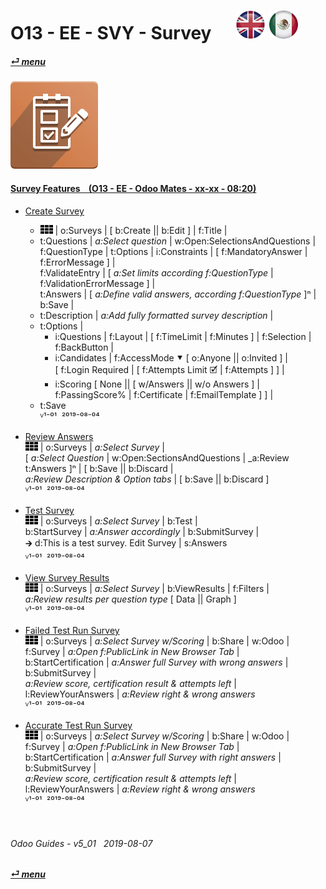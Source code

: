 # O13 - EE - SVY - Survey &nbsp;&nbsp;&nbsp;&nbsp; [![en-uk](/doc/img/en-uk_flag_button_small.png)](/en-uk/o13/ee/svy/en-uk-o13-ee-svy-survey-guides.md) [ ![es-mx](/doc/img/es-mx_flag_button_small.png)](/es-mx/o13/ee/svy/es-mx-o13-ee-svy-survey-guides.md)
#### [_&#x23CE; menu_](/en-uk/o13/ee/en-uk-o13-ee-guides-menu.md)  
### ![svy](/doc/img/survey.png)
[ⱽ¹²³⁴⁵⁶⁷⁸⁹⁰⁻]: # (ⱽ¹²³⁴⁵⁶⁷⁸⁹⁰⁻)

#### [Survey Features &nbsp;&nbsp; (O13 - EE - Odoo Mates - xx-xx - 08:20)](https://youtube.com/embed/hFTR26TL0gA?autoplay=1&start=0&end=0&rel=0&nocount)<br>

- [Create Survey](https://youtube.com/embed/hFTR26TL0gA?autoplay=1&start=0&end=74&rel=0)  
  - ![apps](/doc/img/apps.png) | o:Surveys | \[ b:Create || b:Edit \] | f:Title |  
  - t:Questions | _a:Select question_ | w:Open:SelectionsAndQuestions |  
    f:QuestionType | t:Options | i:Constraints | \[ f:MandatoryAnswer | f:ErrorMessage \] |  
    f:ValidateEntry | \[ _a:Set limits according f:QuestionType_ | f:ValidationErrorMessage \] |  
    t:Answers | \[ _a:Define valid answers, according f:QuestionType_ ]&#x207F; |  
    b:Save |  
  - t:Description | _a:Add fully formatted survey description_ |  
  - t:Options |  
    - i:Questions | f:Layout | \[ f:TimeLimit | f:Minutes ] | f:Selection | f:BackButton |  
    - i:Candidates | f:AccessMode &#x2BC6; \[ o:Anyone || o:Invited \] |  
      \[ f:Login Required | \[ f:Attempts Limit &#x1F5F9; | f:Attempts \] \] |  
    - i:Scoring \[ None || \[ w/Answers || w/o Answers \] | f:PassingScore% | f:Certificate | f:EmailTemplate \] \] |  
  - t:Save  
  ⱽ¹⁻⁰¹ &nbsp;²⁰¹⁹⁻⁰⁸⁻⁰⁴

- [Review Answers](https://youtube.com/embed/hFTR26TL0gA?autoplay=1&start=322&end=384&rel=0)  
  ![apps](/doc/img/apps.png) | o:Surveys | _a:Select Survey_ |  
  \[ _a:Select Question_ | w:Open:SectionsAndQuestions | _a:Review t:Answers \]&#x207F; | \[ b:Save || b:Discard \|  
  _a:Review Description & Option tabs_ | \[ b:Save || b:Discard \]  
  ⱽ¹⁻⁰¹ &nbsp;²⁰¹⁹⁻⁰⁸⁻⁰⁴
  
- [Test Survey](https://youtube.com/embed/hFTR26TL0gA?autoplay=1&start=75&end=148&rel=0)  
  ![apps](/doc/img/apps.png) | o:Surveys | _a:Select Survey_ | b:Test |  
  b:StartSurvey |  _a:Answer accordingly_ | b:SubmitSurvey |  
  &#x1F872; d:This is a test survey. Edit Survey | s:Answers  
  ⱽ¹⁻⁰¹ &nbsp;²⁰¹⁹⁻⁰⁸⁻⁰⁴

- [View Survey Results](https://youtube.com/embed/hFTR26TL0gA?autoplay=1&start=148&end=175&rel=0)   
  ![apps](/doc/img/apps.png) | o:Surveys | _a:Select Survey_ | b:ViewResults | f:Filters |  
  _a:Review results per question type_ \[ Data || Graph ]  
  ⱽ¹⁻⁰¹ &nbsp;²⁰¹⁹⁻⁰⁸⁻⁰⁴

- [Failed Test Run Survey](https://youtube.com/embed/hFTR26TL0gA?autoplay=1&start=204&end=270&rel=0)  
  ![apps](/doc/img/apps.png) | o:Surveys | _a:Select Survey w/Scoring_ | b:Share | w:Odoo |  
  f:Survey | _a:Open f:PublicLink in New Browser Tab_ |  
  b:StartCertification | _a:Answer full Survey with wrong answers_ | b:SubmitSurvey |  
  _a:Review score, certification result & attempts left_ | l:ReviewYourAnswers | _a:Review right & wrong answers_  
  ⱽ¹⁻⁰¹ &nbsp;²⁰¹⁹⁻⁰⁸⁻⁰⁴
  
- [Accurate Test Run Survey](https://youtube.com/embed/hFTR26TL0gA?autoplay=1&start=433&end=0&rel=0)  
  ![apps](/doc/img/apps.png) | o:Surveys | _a:Select Survey w/Scoring_ | b:Share | w:Odoo |  
  f:Survey | _a:Open f:PublicLink in New Browser Tab_ |  
  b:StartCertification | _a:Answer full Survey with right answers_ | b:SubmitSurvey |  
  _a:Review score, certification result & attempts left_ | l:ReviewYourAnswers | _a:Review right & wrong answers_  
  ⱽ¹⁻⁰¹ &nbsp;²⁰¹⁹⁻⁰⁸⁻⁰⁴

<br>

###### Odoo Guides - v5_01 &nbsp; 2019-08-07  
**[_&#x23CE; menu_](/en-uk/o13/ee/en-uk-o13-ee-guides-menu.md)**  
